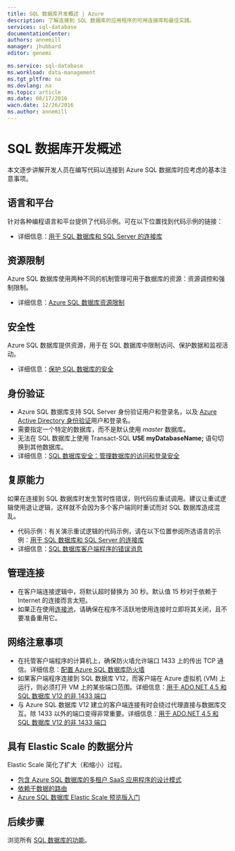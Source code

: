 ```yaml
---
title: SQL 数据库开发概述 | Azure
description: 了解连接到 SQL 数据库的应用程序的可用连接库和最佳实践。
services: sql-database
documentationCenter: 
authors: annemill
manager: jhubbard
editor: genemi

ms.service: sql-database
ms.workload: data-management
ms.tgt_pltfrm: na
ms.devlang: na
ms.topic: article
ms.date: 08/17/2016
wacn.date: 12/26/2016
ms.author: annemill
---
```


# SQL 数据库开发概述
本文逐步讲解开发人员在编写代码以连接到 Azure SQL 数据库时应考虑的基本注意事项。

## 语言和平台
针对各种编程语言和平台提供了代码示例。可在以下位置找到代码示例的链接：

* 详细信息：[用于 SQL 数据库和 SQL Server 的连接库](./sql-database-libraries.md)

## 资源限制
Azure SQL 数据库使用两种不同的机制管理可用于数据库的资源：资源调控和强制限制。

* 详细信息：[Azure SQL 数据库资源限制](./sql-database-resource-limits.md)

## 安全性
Azure SQL 数据库提供资源，用于在 SQL 数据库中限制访问、保护数据和监视活动。

* 详细信息：[保护 SQL 数据库的安全](./sql-database-security.md)

## 身份验证
* Azure SQL 数据库支持 SQL Server 身份验证用户和登录名，以及 [Azure Active Directory 身份验证](./sql-database-aad-authentication.md)用户和登录名。
* 需要指定一个特定的数据库，而不是默认使用 *master* 数据库。
* 无法在 SQL 数据库上使用 Transact-SQL **USE myDatabaseName;** 语句切换到其他数据库。
* 详细信息：[SQL 数据库安全：管理数据库的访问和登录安全](./sql-database-manage-logins.md)

## 复原能力
如果在连接到 SQL 数据库时发生暂时性错误，则代码应重试调用。建议让重试逻辑使用退让逻辑，这样就不会因为多个客户端同时重试而对 SQL 数据库造成混乱。

* 代码示例：有关演示重试逻辑的代码示例，请在以下位置参阅所选语言的示例：[用于 SQL 数据库和 SQL Server 的连接库](./sql-database-libraries.md)
* 详细信息：[SQL 数据库客户端程序的错误消息](./sql-database-develop-error-messages.md)

## 管理连接
* 在客户端连接逻辑中，将默认超时替换为 30 秒。默认值 15 秒对于依赖于 Internet 的连接而言太短。
* 如果正在使用[连接池](http://msdn.microsoft.com/zh-cn/library/8xx3tyca.aspx)，请确保在程序不活跃地使用连接时立即将其关闭，且不要准备重用它。

## 网络注意事项
* 在托管客户端程序的计算机上，确保防火墙允许端口 1433 上的传出 TCP 通信。详细信息：[配置 Azure SQL 数据库防火墙](./sql-database-configure-firewall-settings.md)
* 如果客户端程序连接到 SQL 数据库 V12，而客户端在 Azure 虚拟机 (VM) 上运行，则必须打开 VM 上的某些端口范围。详细信息：[用于 ADO.NET 4.5 和 SQL 数据库 V12 的非 1433 端口](./sql-database-develop-direct-route-ports-adonet-v12.md)
* 与 Azure SQL 数据库 V12 建立的客户端连接有时会绕过代理直接与数据库交互。除 1433 以外的端口变得非常重要。详细信息：[用于 ADO.NET 4.5 和 SQL 数据库 V12 的非 1433 端口](./sql-database-develop-direct-route-ports-adonet-v12.md)

## 具有 Elastic Scale 的数据分片
Elastic Scale 简化了扩大（和缩小）过程。

* [包含 Azure SQL 数据库的多租户 SaaS 应用程序的设计模式](./sql-database-design-patterns-multi-tenancy-saas-applications.md)
* [依赖于数据的路由](./sql-database-elastic-scale-data-dependent-routing.md)
* [Azure SQL 数据库 Elastic Scale 预览版入门](./sql-database-elastic-scale-get-started.md)

## 后续步骤

浏览所有 [SQL 数据库的功能](https://www.azure.cn/home/features/sql-database/)。

<!---HONumber=Mooncake_Quality_Review_1215_2016-->